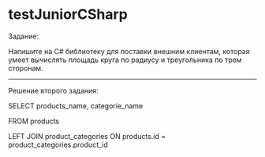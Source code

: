 # testJuniorCSharp
Задание:

Напишите на C# библиотеку для поставки внешним клиентам, которая умеет вычислять площадь круга по радиусу и треугольника по трем сторонам.

_________________________________________________________________________________________________________________________________________

Решение второго задания:

SELECT products_name, categorie_name

FROM products

LEFT JOIN product_categories ON products.id = product_categories.product_id
